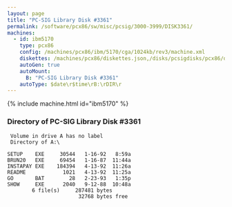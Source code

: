 ```yaml
---
layout: page
title: "PC-SIG Library Disk #3361"
permalink: /software/pcx86/sw/misc/pcsig/3000-3999/DISK3361/
machines:
  - id: ibm5170
    type: pcx86
    config: /machines/pcx86/ibm/5170/cga/1024kb/rev3/machine.xml
    diskettes: /machines/pcx86/diskettes.json,/disks/pcsigdisks/pcx86/diskettes.json
    autoGen: true
    autoMount:
      B: "PC-SIG Library Disk #3361"
    autoType: $date\r$time\rB:\rDIR\r
---
```


{% include machine.html id="ibm5170" %}

### Directory of PC-SIG Library Disk #3361

     Volume in drive A has no label
     Directory of A:\

    SETUP    EXE     30544   1-16-92   8:59a
    BRUN20   EXE     69454   1-16-87  11:44a
    INSTAPAY EXE    184394   4-13-92  11:26a
    README            1021   4-13-92  11:25a
    GO       BAT        28   2-23-93   1:35p
    SHOW     EXE      2040   9-12-88  10:48a
            6 file(s)     287481 bytes
                           32768 bytes free
